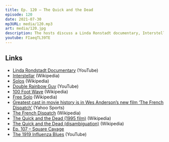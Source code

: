 ```yaml
---
title: Ep. 120 – The Quick and the Dead
episode: 120
date: 2021-07-30
mp3URL: media/120.mp3
art: media/120.jpg
description: The hosts discuss a Linda Ronstadt documentary, Interstellar, the Prime Video series, Solos, rainbow stories, the HBO docuseries, 100 Foot Wave, Free Solo, and the many movies titled The Quick and the Dead.
youtube: FIaeqTL39TE
---
```


## Links

- [Linda Rondstadt Documentary](https://youtu.be/5k1FGAGSsFw) (YouTube)
- [Interstellar](https://en.wikipedia.org/wiki/Interstellar_(film)) (Wikipedia)
- [Solos](https://en.wikipedia.org/wiki/Solos_(TV_series)) (Wikipedia)
- [Double Rainbow Guy](https://youtu.be/OQSNhk5ICTI) (YouTube)
- [100 Foot Wave](https://en.wikipedia.org/wiki/100_Foot_Wave) (Wikipedia)
- [Free Solo](https://en.wikipedia.org/wiki/Free_Solo) (Wikipedia)
- [Greatest cast in movie history is in Wes Anderson’s new film ‘The French Dispatch’](https://sports.yahoo.com/greatest-cast-movie-history-wes-235221909.html) (Yahoo Sports)
- [The French Dispatch](https://en.wikipedia.org/wiki/The_French_Dispatch) (Wikipedia)
- [The Quick and the Dead (1995 film)](https://en.wikipedia.org/wiki/The_Quick_and_the_Dead_(1995_film)) (Wikipedia)
- [The Quick and the Dead (disambiguation)](https://en.wikipedia.org/wiki/The_Quick_and_the_Dead) (Wikipedia)
- [Ep. 107 – Square Cavage](https://happyhour.fm/107) 
- [The 1919 Influenza Blues](https://www.youtube.com/watch?v=6Y_7B1cCvjk) (YouTube)